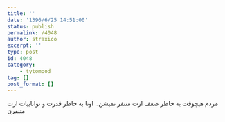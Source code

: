 ```yaml
---
title: ''
date: '1396/6/25 14:51:00'
status: publish
permalink: /4048
author: straxico
excerpt: ''
type: post
id: 4048
category:
    - tytomood
tag: []
post_format: []
---
```

مردم هیچوقت به خاطر ضعف ازت متنفر نمیشن.. اونا به خاطر قدرت و تواناییات ازت متنفرن